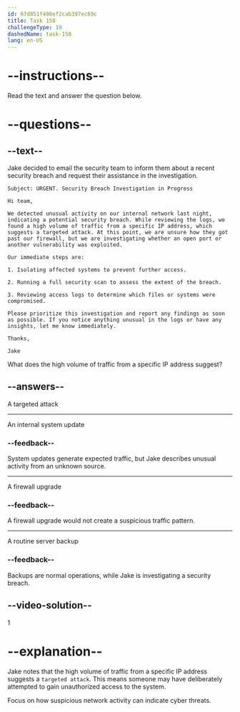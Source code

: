 ```yaml
---
id: 67d851f498ef2cab397ec69c
title: Task 158
challengeType: 19
dashedName: task-158
lang: en-US
---
```


<!-- READING -->

# --instructions--

Read the text and answer the question below.

# --questions--

## --text--

Jake decided to email the security team to inform them about a recent security breach and request their assistance in the investigation.

`Subject: URGENT. Security Breach Investigation in Progress`

`Hi team,`

`We detected unusual activity on our internal network last night, indicating a potential security breach. While reviewing the logs, we found a high volume of traffic from a specific IP address, which suggests a targeted attack. At this point, we are unsure how they got past our firewall, but we are investigating whether an open port or another vulnerability was exploited.`

`Our immediate steps are:`

`1. Isolating affected systems to prevent further access.`

`2. Running a full security scan to assess the extent of the breach.`

`3. Reviewing access logs to determine which files or systems were compromised.`

`Please prioritize this investigation and report any findings as soon as possible. If you notice anything unusual in the logs or have any insights, let me know immediately.`

`Thanks,`

`Jake`

What does the high volume of traffic from a specific IP address suggest?

## --answers--

A targeted attack

---

An internal system update

### --feedback--

System updates generate expected traffic, but Jake describes unusual activity from an unknown source.

---

A firewall upgrade

### --feedback--

A firewall upgrade would not create a suspicious traffic pattern.

---

A routine server backup

### --feedback--

Backups are normal operations, while Jake is investigating a security breach.

## --video-solution--

1

# --explanation--

Jake notes that the high volume of traffic from a specific IP address suggests a `targeted attack`. This means someone may have deliberately attempted to gain unauthorized access to the system.

Focus on how suspicious network activity can indicate cyber threats.
